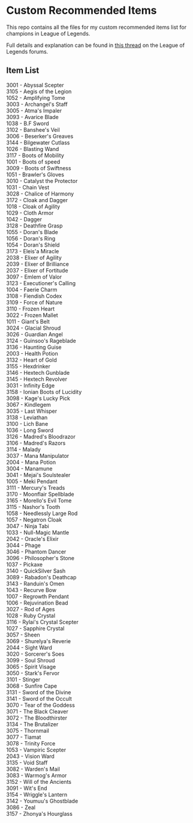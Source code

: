 Custom Recommended Items
========================

This repo contains all the files for my custom recommended items list for champions in League of Legends. 

Full details and explanation can be found in [this thread][thread] on the League of Legends forums.

[thread]:http://na.leagueoflegends.com/board/showthread.php?t=1177803

Item List
---------

3001  - Abyssal Scepter  
3105  -	Aegis of the Legion  
1052  -	Amplifying Tome  
3003	-	Archangel's Staff  
3005	-	Atma's Impaler  
3093	-	Avarice Blade  
1038	-	B.F Sword  
3102	-	Banshee's Veil  
3006	-	Beserker's Greaves  
3144	-	Bilgewater Cutlass  
1026	-	Blasting Wand  
3117	-	Boots of Mobility  
1001	-	Boots of speed  
3009	-	Boots of Swiftness  
1051	-	Brawler's Gloves  
3010	-	Catalyst the Protector  
1031	-	Chain Vest  
3028	-	Chalice of Harmony  
3172	-	Cloak and Dagger  
1018	-	Cloak of Agility  
1029	-	Cloth Armor  
1042	-	Dagger  
3128	-	Deathfire Grasp  
1055	-	Doran's Blade  
1056	-	Doran's Ring  
1054	- Doran's Shield  
3173	-	Eleis'a Miracle  
2038	-	Elixer of Agility  
2039	-	Elixer of Brilliance  
2037	-	Elixer of Fortitude  
3097	-	Emlem of Valor  
3123	-	Executioner's Calling  
1004	-	Faerie Charm  
3108	-	Fiendish Codex  
3109	-	Force of Nature  
3110	-	Frozen Heart  
3022	-	Frozen Mallet  
1011	-	Giant's Belt  
3024	-	Glacial Shroud  
3026	-	Guardian Angel  
3124	-	Guinsoo's Rageblade  
3136	-	Haunting Guise  
2003	-	Health Potion  
3132	-	Heart of Gold  
3155	-	Hexdrinker  
3146	-	Hextech Gunblade  
3145	-	Hextech Revolver  
3031	-	Infinity Edge  
3158	-	Ionian Boots of Lucidity  
3098	-	Kage's Lucky Pick  
3067	-	Kindlegem  
3035	-	Last Whisper  
3138	-	Leviathan  
3100	-	Lich Bane  
1036	-	Long Sword  
3126	-	Madred's Bloodrazor  
3106	-	Madred's Razors  
3114	-	Malady  
3037	-	Mana Manipulator  
2004	-	Mana Potion  
3004	-	Manamune  
3041	-	Mejai's Soulstealer  
1005	-	Meki Pendant  
3111	-	Mercury's Treads  
3170	-	Moonflair Spellblade  
3165	-	Morello's Evil Tome  
3115	-	Nashor's Tooth  
1058	-	Needlessly Large Rod  
1057	-	Negatron Cloak  
3047	-	Ninja Tabi  
1033	-	Null-Magic Mantle  
2042	-	Oracle's Elixir  
3044	-	Phage  
3046	-	Phantom Dancer  
3096	-	Philosopher's Stone  
1037	-	Pickaxe  
3140	-	QuickSilver Sash  
3089	-	Rabadon's Deathcap  
3143	-	Randuin's Omen  
1043	-	Recurve Bow  
1007	-	Regrowth Pendant  
1006	-	Rejuvination Bead  
3027	-	Rod of Ages  
1028	-	Ruby Crystal  
3116	-	Rylai's Crystal Scepter  
1027	-	Sapphire Crystal  
3057	-	Sheen  
3069	-	Shurelya's Reverie  
2044	-	Sight Ward  
3020	-	Sorcerer's Soes  
3099	-	Soul Shroud  
3065	-	Spirit Visage  
3050	-	Stark's Fervor  
3101	-	Stinger  
3068	-	Sunfire Cape  
3131	-	Sword of the Divine  
3141	-	Sword of the Occult  
3070	-	Tear of the Goddess  
3071	-	The Black Cleaver  
3072	-	The Bloodthirster  
3134	-	The Brutalizer  
3075	-	Thornmail  
3077	-	Tiamat  
3078	-	Trinity Force  
1053	-	Vampiric Scepter  
2043	-	Vision Ward  
3135	-	Void Staff  
3082	-	Warden's Mail  
3083	-	Warmog's Armor  
3152	-	Will of the Ancients  
3091	-	Wit's End  
3154	-	Wriggle's Lantern  
3142	-	Youmuu's Ghostblade  
3086	-	Zeal  
3157	-	Zhonya's Hourglass  

